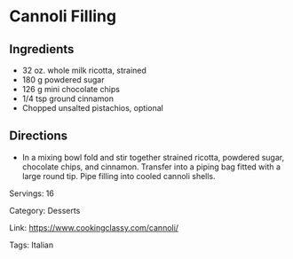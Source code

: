 # Cannoli Filling

## Ingredients
- 32 oz. whole milk ricotta, strained
- 180 g powdered sugar
- 126 g mini chocolate chips
- 1/4 tsp ground cinnamon
- Chopped unsalted pistachios, optional

## Directions
- In a mixing bowl fold and stir together strained ricotta, powdered sugar, chocolate chips, and cinnamon. Transfer into a piping bag fitted with a large round tip. Pipe filling into cooled cannoli shells.

Servings: 16

Category: Desserts

Link: https://www.cookingclassy.com/cannoli/

Tags: Italian
